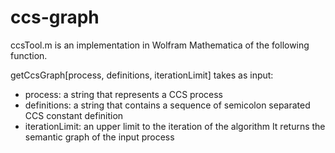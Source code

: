 ccs-graph
=========

ccsTool.m is an implementation in Wolfram Mathematica of the following function.

getCcsGraph[process, definitions, iterationLimit] takes as input:
- process: a string that represents a CCS process
- definitions: a string that contains a sequence of semicolon separated CCS constant definition 
- iterationLimit: an upper limit to the iteration of the algorithm
It returns the semantic graph of the input process
